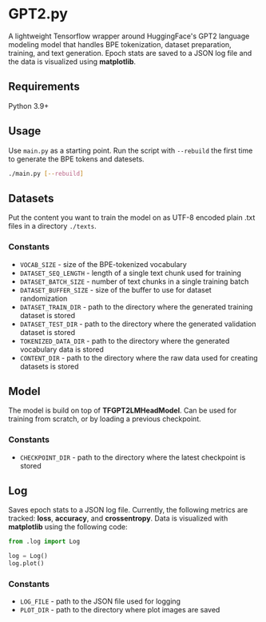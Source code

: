 # GPT2.py

A lightweight Tensorflow wrapper around HuggingFace's GPT2 language modeling model that handles BPE tokenization, dataset preparation, training, and text generation. Epoch stats are saved to a JSON log file and the data is visualized using **matplotlib**.

## Requirements

Python 3.9+

## Usage

Use `main.py` as a starting point. Run the script with `--rebuild` the first time to generate the BPE tokens and datesets.

``` bash
./main.py [--rebuild]
```

## Datasets

Put the content you want to train the model on as UTF-8 encoded plain .txt files in a directory `./texts`.

### Constants

- `VOCAB_SIZE` - size of the BPE-tokenized vocabulary
- `DATASET_SEQ_LENGTH` - length of a single text chunk used for training
- `DATASET_BATCH_SIZE` - number of text chunks in a single training batch
- `DATASET_BUFFER_SIZE` - size of the buffer to use for dataset randomization
- `DATASET_TRAIN_DIR` - path to the directory where the generated training dataset is stored
- `DATASET_TEST_DIR` - path to the directory where the generated validation dataset is stored
- `TOKENIZED_DATA_DIR` - path to the directory where the generated vocabulary data is stored
- `CONTENT_DIR` - path to the directory where the raw data used for creating datasets is stored

## Model

The model is build on top of **TFGPT2LMHeadModel**. Can be used for training from scratch, or by loading a previous checkpoint.

### Constants

- `CHECKPOINT_DIR` - path to the directory where the latest checkpoint is stored

## Log

Saves epoch stats to a JSON log file. Currently, the following metrics are tracked: **loss**, **accuracy**, and **crossentropy**. Data is visualized with **matplotlib** using the following code:

``` python
from .log import Log

log = Log()
log.plot()
```

### Constants

- `LOG_FILE` - path to the JSON file used for logging
- `PLOT_DIR` - path to the directory where plot images are saved
